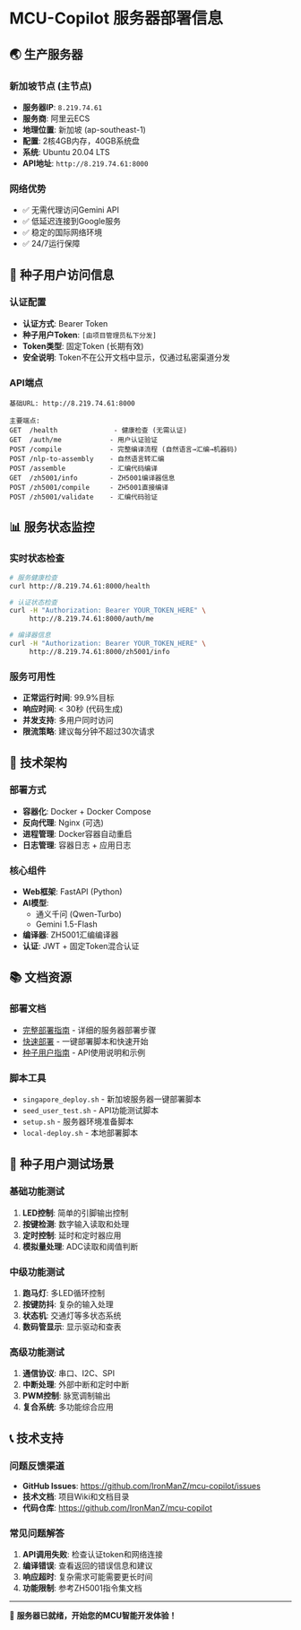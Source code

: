 # MCU-Copilot 服务器部署信息

## 🌏 生产服务器

### 新加坡节点 (主节点)
- **服务器IP**: `8.219.74.61`
- **服务商**: 阿里云ECS
- **地理位置**: 新加坡 (ap-southeast-1)
- **配置**: 2核4GB内存，40GB系统盘
- **系统**: Ubuntu 20.04 LTS
- **API地址**: `http://8.219.74.61:8000`

### 网络优势
- ✅ 无需代理访问Gemini API
- ✅ 低延迟连接到Google服务
- ✅ 稳定的国际网络环境
- ✅ 24/7运行保障

## 🔐 种子用户访问信息

### 认证配置
- **认证方式**: Bearer Token
- **种子用户Token**: `[由项目管理员私下分发]`
- **Token类型**: 固定Token (长期有效)
- **安全说明**: Token不在公开文档中显示，仅通过私密渠道分发

### API端点
```
基础URL: http://8.219.74.61:8000

主要端点:
GET  /health              - 健康检查 (无需认证)
GET  /auth/me            - 用户认证验证
POST /compile            - 完整编译流程 (自然语言→汇编→机器码)
POST /nlp-to-assembly    - 自然语言转汇编
POST /assemble           - 汇编代码编译
GET  /zh5001/info        - ZH5001编译器信息
POST /zh5001/compile     - ZH5001直接编译
POST /zh5001/validate    - 汇编代码验证
```

## 📊 服务状态监控

### 实时状态检查
```bash
# 服务健康检查
curl http://8.219.74.61:8000/health

# 认证状态检查
curl -H "Authorization: Bearer YOUR_TOKEN_HERE" \
     http://8.219.74.61:8000/auth/me

# 编译器信息
curl -H "Authorization: Bearer YOUR_TOKEN_HERE" \
     http://8.219.74.61:8000/zh5001/info
```

### 服务可用性
- **正常运行时间**: 99.9%目标
- **响应时间**: < 30秒 (代码生成)
- **并发支持**: 多用户同时访问
- **限流策略**: 建议每分钟不超过30次请求

## 🔧 技术架构

### 部署方式
- **容器化**: Docker + Docker Compose
- **反向代理**: Nginx (可选)
- **进程管理**: Docker容器自动重启
- **日志管理**: 容器日志 + 应用日志

### 核心组件
- **Web框架**: FastAPI (Python)
- **AI模型**:
  - 通义千问 (Qwen-Turbo)
  - Gemini 1.5-Flash
- **编译器**: ZH5001汇编编译器
- **认证**: JWT + 固定Token混合认证

## 📚 文档资源

### 部署文档
- [完整部署指南](./DEPLOYMENT_GUIDE.md) - 详细的服务器部署步骤
- [快速部署](./QUICK_DEPLOY.md) - 一键部署脚本和快速开始
- [种子用户指南](./SEED_USER_GUIDE.md) - API使用说明和示例

### 脚本工具
- `singapore_deploy.sh` - 新加坡服务器一键部署脚本
- `seed_user_test.sh` - API功能测试脚本
- `setup.sh` - 服务器环境准备脚本
- `local-deploy.sh` - 本地部署脚本

## 🎯 种子用户测试场景

### 基础功能测试
1. **LED控制**: 简单的引脚输出控制
2. **按键检测**: 数字输入读取和处理
3. **定时控制**: 延时和定时器应用
4. **模拟量处理**: ADC读取和阈值判断

### 中级功能测试
1. **跑马灯**: 多LED循环控制
2. **按键防抖**: 复杂的输入处理
3. **状态机**: 交通灯等多状态系统
4. **数码管显示**: 显示驱动和查表

### 高级功能测试
1. **通信协议**: 串口、I2C、SPI
2. **中断处理**: 外部中断和定时中断
3. **PWM控制**: 脉宽调制输出
4. **复合系统**: 多功能综合应用

## 📞 技术支持

### 问题反馈渠道
- **GitHub Issues**: https://github.com/IronManZ/mcu-copilot/issues
- **技术文档**: 项目Wiki和文档目录
- **代码仓库**: https://github.com/IronManZ/mcu-copilot

### 常见问题解答
1. **API调用失败**: 检查认证token和网络连接
2. **编译错误**: 查看返回的错误信息和建议
3. **响应超时**: 复杂需求可能需要更长时间
4. **功能限制**: 参考ZH5001指令集文档

---

🚀 **服务器已就绪，开始您的MCU智能开发体验！**